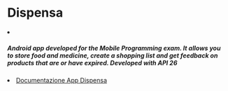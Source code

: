 # Dispensa
<li><h5> Android app developed for the Mobile Programming exam. It allows you to store food and medicine, create a shopping list and get feedback on products that are or have expired. Developed with API 26 </h5>
  </li><li>
<a href="https://docs.google.com/presentation/d/1TNNprFAHo8kPJL_yosRa2WMXHnIu0wz0x2MVXjYt55o/edit?usp=sharing">Documentazione App Dispensa</a> 
</li>
